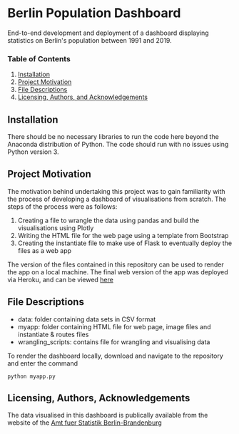 # Berlin Population Dashboard
End-to-end development and deployment of a dashboard displaying statistics on Berlin's population between 1991 and 2019.

### Table of Contents

1. [Installation](#installation)
2. [Project Motivation](#motivation)
3. [File Descriptions](#files)
4. [Licensing, Authors, and Acknowledgements](#licensing)

## Installation <a name="installation"></a>

There should be no necessary libraries to run the code here beyond the Anaconda distribution of Python.  The code should run with no issues using Python version 3.

## Project Motivation<a name="motivation"></a>

The motivation behind undertaking this project was to gain familiarity with the process of developing a dashboard of visualisations from scratch. The steps of the process were as follows:

1. Creating a file to wrangle the data using pandas and build the visualisations using Plotly
2. Writing the HTML file for the web page using a template from Bootstrap
3. Creating the instantiate file to make use of Flask to eventually deploy the files as a web app

The version of the files contained in this repository can be used to render the app on a local machine. The final web version of the app was deployed via Heroku, and can be viewed [here](https://berlin-population-dashboard.herokuapp.com/)

## File Descriptions <a name="files"></a>

- data: folder containing data sets in CSV format
- myapp: folder containing HTML file for web page, image files and instantiate & routes files
- wrangling_scripts: contains file for wrangling and visualising data

To render the dashboard locally, download and navigate to the repository and enter the command

```
python myapp.py
```

## Licensing, Authors, Acknowledgements <a name="licensing"></a>

The data visualised in this dashboard is publically available from the website of the [Amt fuer Statistik Berlin-Brandenburg](https://www.statistik-berlin-brandenburg.de/)
